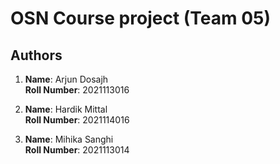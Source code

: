 # OSN Course project (Team 05)

## Authors

1. **Name**: Arjun Dosajh  
   **Roll Number**: 2021113016
   
2. **Name**: Hardik Mittal  
   **Roll Number**: 2021114016
   
3. **Name**: Mihika Sanghi    
   **Roll Number**: 2021113014
